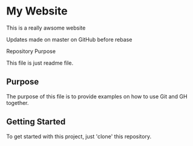 # My Website

This is a really awsome website

Updates made on master on GitHub before rebase

Repository Purpose

This file is just readme file.

## Purpose

The purpose of this file is to provide examples
on how to use Git and GH together.

## Getting Started

To get started with this project, just 'clone' this repository. 
